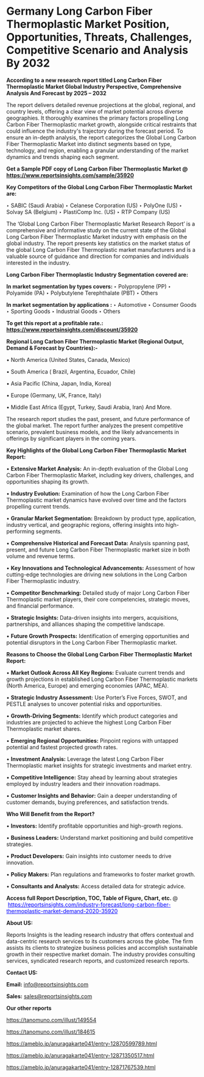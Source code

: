 # Germany Long Carbon Fiber Thermoplastic Market Position, Opportunities, Threats, Challenges, Competitive Scenario and Analysis By 2032

<strong>According to a new research report titled Long Carbon Fiber Thermoplastic Market Global Industry Perspective, Comprehensive Analysis And Forecast by 2025 – 2032</strong>

The report delivers detailed revenue projections at the global, regional, and country levels, offering a clear view of market potential across diverse geographies. It thoroughly examines the primary factors propelling Long Carbon Fiber Thermoplastic market growth, alongside critical restraints that could influence the industry's trajectory during the forecast period. To ensure an in-depth analysis, the report categorizes the Global Long Carbon Fiber Thermoplastic Market into distinct segments based on type, technology, and region, enabling a granular understanding of the market dynamics and trends shaping each segment.

<strong>Get a Sample PDF copy of Long Carbon Fiber Thermoplastic Market </strong><strong>@<a href=https://www.reportsinsights.com/sample/35920 style=color:#0000ff;> https://www.reportsinsights.com/sample/35920</a></strong></font>

<strong>Key Competitors of the Global Long Carbon Fiber Thermoplastic Market are:</strong>

‣ SABIC (Saudi Arabia)
‣ Celanese Corporation (US)
‣ PolyOne (US)
‣ Solvay SA (Belgium)
‣ PlastiComp Inc. (US)
‣ RTP Company (US)

The ‘Global Long Carbon Fiber Thermoplastic Market Research Report’ is a comprehensive and informative study on the current state of the Global Long Carbon Fiber Thermoplastic Market industry with emphasis on the global industry. The report presents key statistics on the market status of the global Long Carbon Fiber Thermoplastic market manufacturers and is a valuable source of guidance and direction for companies and individuals interested in the industry.

<strong>Long Carbon Fiber Thermoplastic Industry Segmentation covered are:</strong>

<strong>In market segmentation by types covers: </strong> 
‣ Polypropylene (PP)
‣ Polyamide (PA)
‣ Polybutylene Terephthalate (PBT)
‣ Others

<strong>In market segmentation by applications :</strong> 
‣ Automotive
‣ Consumer Goods
‣ Sporting Goods
‣ Industrial Goods
‣ Others

<strong>To get this report at a profitable rate.: <a href=https://www.reportsinsights.com/discount/35920 style=color:#0000ff;>https://www.reportsinsights.com/discount/35920</a></strong></font>

<strong>Regional Long Carbon Fiber Thermoplastic Market (Regional Output, Demand &amp; Forecast by Countries):-</strong>

• North America (United States, Canada, Mexico)

• South America ( Brazil, Argentina, Ecuador, Chile)

• Asia Pacific (China, Japan, India, Korea)

• Europe (Germany, UK, France, Italy)

• Middle East Africa (Egypt, Turkey, Saudi Arabia, Iran) And More.

The research report studies the past, present, and future performance of the global market. The report further analyzes the present competitive scenario, prevalent business models, and the likely advancements in offerings by significant players in the coming years.

<strong>Key Highlights of the Global Long Carbon Fiber Thermoplastic Market Report:</strong>

• <strong>Extensive Market Analysis:</strong> An in-depth evaluation of the Global Long Carbon Fiber Thermoplastic Market, including key drivers, challenges, and opportunities shaping its growth.

• <strong>Industry Evolution:</strong> Examination of how the Long Carbon Fiber Thermoplastic market dynamics have evolved over time and the factors propelling current trends.

• <strong>Granular Market Segmentation:</strong> Breakdown by product type, application, industry vertical, and geographic regions, offering insights into high-performing segments.

• <strong>Comprehensive Historical and Forecast Data:</strong> Analysis spanning past, present, and future Long Carbon Fiber Thermoplastic market size in both volume and revenue terms.

• <strong>Key Innovations and Technological Advancements:</strong> Assessment of how cutting-edge technologies are driving new solutions in the Long Carbon Fiber Thermoplastic industry.

• <strong>Competitor Benchmarking:</strong> Detailed study of major Long Carbon Fiber Thermoplastic market players, their core competencies, strategic moves, and financial performance.

• <strong>Strategic Insights:</strong> Data-driven insights into mergers, acquisitions, partnerships, and alliances shaping the competitive landscape.

• <strong>Future Growth Prospects:</strong> Identification of emerging opportunities and potential disruptors in the Long Carbon Fiber Thermoplastic market.

<strong>Reasons to Choose the Global Long Carbon Fiber Thermoplastic Market Report:</strong>

• <strong>Market Outlook Across All Key Regions:</strong> Evaluate current trends and growth projections in established Long Carbon Fiber Thermoplastic markets (North America, Europe) and emerging economies (APAC, MEA).

• <strong>Strategic Industry Assessment:</strong> Use Porter’s Five Forces, SWOT, and PESTLE analyses to uncover potential risks and opportunities.

• <strong>Growth-Driving Segments:</strong> Identify which product categories and industries are projected to achieve the highest Long Carbon Fiber Thermoplastic market shares.

• <strong>Emerging Regional Opportunities:</strong> Pinpoint regions with untapped potential and fastest projected growth rates.

• <strong>Investment Analysis:</strong> Leverage the latest Long Carbon Fiber Thermoplastic market insights for strategic investments and market entry.

• <strong>Competitive Intelligence:</strong> Stay ahead by learning about strategies employed by industry leaders and their innovation roadmaps.

• <strong>Customer Insights and Behavior:</strong> Gain a deeper understanding of customer demands, buying preferences, and satisfaction trends.

<strong>Who Will Benefit from the Report?</strong>

• <strong>Investors:</strong> Identify profitable opportunities and high-growth regions.

• <strong>Business Leaders:</strong> Understand market positioning and build competitive strategies.

• <strong>Product Developers:</strong> Gain insights into customer needs to drive innovation.

• <strong>Policy Makers:</strong> Plan regulations and frameworks to foster market growth.

• <strong>Consultants and Analysts:</strong> Access detailed data for strategic advice.
</ul>
<strong>Access full Report Description, TOC, Table of Figure, Chart, etc. </strong>@  <a href=https://reportsinsights.com/industry-forecast/long-carbon-fiber-thermoplastic-market-demand-2020-35920 style=color:#0000ff;>https://reportsinsights.com/industry-forecast/long-carbon-fiber-thermoplastic-market-demand-2020-35920</a></font>

<strong><strong>About US</strong>:</strong>

Reports Insights is the leading research industry that offers contextual and data-centric research services to its customers across the globe. The firm assists its clients to strategize business policies and accomplish sustainable growth in their respective market domain. The industry provides consulting services, syndicated research reports, and customized research reports.

<strong>Contact US:</strong>

<p class=""""><b>Email:</b> <a href=mailto:info@reportsinsights.com>info@reportsinsights.com</a></p>
<p class=""""><b>Sales:</b> <a href=mailto:sales@reportsinsights.com>sales@reportsinsights.com</a></p>

<strong>Our other reports</strong>

<a href=https://tanomuno.com/illust/149554>https://tanomuno.com/illust/149554</a>

<a href=https://tanomuno.com/illust/184615>https://tanomuno.com/illust/184615</a>

<a href=https://ameblo.jp/anuragakarte041/entry-12870599789.html>https://ameblo.jp/anuragakarte041/entry-12870599789.html</a>

<a href=https://ameblo.jp/anuragakarte041/entry-12871350517.html>https://ameblo.jp/anuragakarte041/entry-12871350517.html</a>

<a href=https://ameblo.jp/anuragakarte041/entry-12871767539.html>https://ameblo.jp/anuragakarte041/entry-12871767539.html</a>
